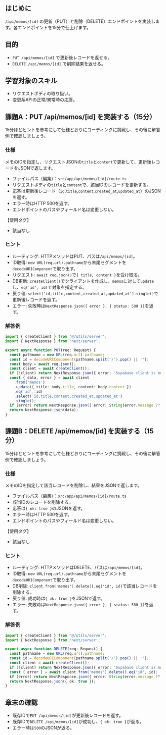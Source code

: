 ## はじめに

`/api/memos/[id]` の更新（PUT）と削除（DELETE）エンドポイントを実装します。各エンドポイントを15分で仕上げます。

## 目的

- `PUT /api/memos/[id]` で更新後レコードを返せる。
- `DELETE /api/memos/[id]` で削除結果を返せる。

## 学習対象のスキル

- リクエストボディの取り扱い。
- 変更系APIの正常/異常時の応答。

## 課題A：PUT /api/memos/[id] を実装する（15分）

15分ほどヒントを参考にして仕様どおりにコーディングに挑戦し、その後に解答例で確認しましょう。

### 仕様

メモのIDを指定し、リクエストJSONの`title`と`content`で更新して、更新後レコードをJSONで返します。

- ファイルパス（編集）：`src/app/api/memos/[id]/route.ts`
- リクエストボディの`title`と`content`で、該当IDのレコードを更新する。
- 応答は更新後レコード（`id`,`title`,`content`,`created_at`,`updated_at`）のJSONを返す。
- エラー時はHTTP 500を返す。
- エンドポイントのパスやフィールド名は変更しない。

【使用タグ】
- 該当なし

### ヒント

- ルーティング: HTTPメソッドはPUT、パスは`/api/memos/[id]`。
- ID取得: `new URL(req.url).pathname`から末尾セグメントを`decodeURIComponent`で取り出す。
- リクエスト: `await req.json()`で`{ title, content }`を受け取る。
- DB更新: `createClient()`でクライアントを作成し、`memos`に対して`update`し、`eq('id', id)`で対象を指定する。
- 戻り値: `select('id,title,content,created_at,updated_at').single()`で更新後レコードを返す。
- エラー: 失敗時は`NextResponse.json({ error }, { status: 500 })`を返す。

### 解答例

```ts
import { createClient } from '@/utils/server';
import { NextResponse } from 'next/server';

export async function PUT(req: Request) {
  const pathname = new URL(req.url).pathname;
  const id = decodeURIComponent(pathname.split('/').pop() || '');
  const body = await req.json();
  const client = await createClient();
  if (!client) return NextResponse.json({ error: 'Supabase client is not configured' }, { status: 500 });
  const { data, error } = await client
    .from('memos')
    .update({ title: body.title, content: body.content })
    .eq('id', id)
    .select('id,title,content,created_at,updated_at')
    .single();
  if (error) return NextResponse.json({ error: String(error.message ?? error) }, { status: 500 });
  return NextResponse.json(data);
}

```

## 課題B：DELETE /api/memos/[id] を実装する（15分）

15分ほどヒントを参考にして仕様どおりにコーディングに挑戦し、その後に解答例で確認しましょう。

### 仕様

メモのIDを指定して該当レコードを削除し、結果をJSONで返します。

- ファイルパス（編集）：`src/app/api/memos/[id]/route.ts`
- 該当IDのレコードを削除する。
- 応答は`{ ok: true }`のJSONを返す。
- エラー時はHTTP 500を返す。
- エンドポイントのパスやフィールド名は変更しない。

【使用タグ】
- 該当なし

### ヒント

- ルーティング: HTTPメソッドはDELETE、パスは`/api/memos/[id]`。
- ID取得: `new URL(req.url).pathname`から末尾セグメントを`decodeURIComponent`で取り出す。
- DB削除: `client.from('memos').delete().eq('id', id)`で該当レコードを削除する。
- 戻り値: 成功時は`{ ok: true }`をJSONで返す。
- エラー: 失敗時は`NextResponse.json({ error }, { status: 500 })`を返す。

### 解答例

```ts
import { createClient } from '@/utils/server';
import { NextResponse } from 'next/server';

export async function DELETE(req: Request) {
  const pathname = new URL(req.url).pathname;
  const id = decodeURIComponent(pathname.split('/').pop() || '');
  const client = await createClient();
  if (!client) return NextResponse.json({ error: 'Supabase client is not configured' }, { status: 500 });
  const { error } = await client.from('memos').delete().eq('id', id);
  if (error) return NextResponse.json({ error: String(error.message ?? error) }, { status: 500 });
  return NextResponse.json({ ok: true });
}

```

## 章末の確認

- 既存IDで`PUT /api/memos/[id]`が更新後レコードを返す。
- 既存IDで`DELETE /api/memos/[id]`が成功し、`{ ok: true }`が返る。
- エラー時は`500`のJSONが返る。
